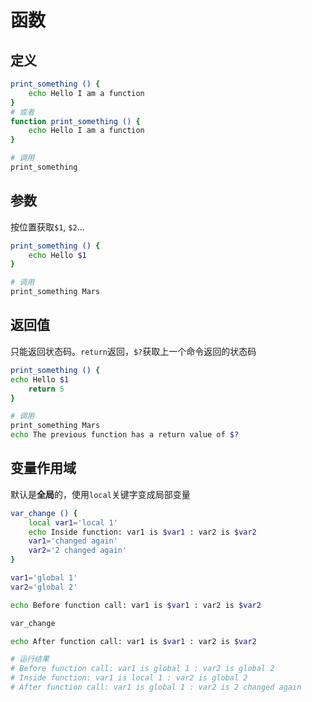 # 函数

## 定义

```bash
print_something () {
    echo Hello I am a function
}
# 或者
function print_something () {
    echo Hello I am a function
}

# 调用
print_something
```

## 参数

按位置获取`$1`, `$2`...

```bash
print_something () {
    echo Hello $1
}

# 调用
print_something Mars
```

## 返回值

只能返回状态码。`return`返回，`$?`获取上一个命令返回的状态码

```bash
print_something () {
echo Hello $1
    return 5
}

# 调用
print_something Mars
echo The previous function has a return value of $?
```

## 变量作用域

默认是**全局**的，使用`local`关键字变成局部变量

```bash
var_change () {
    local var1='local 1'
    echo Inside function: var1 is $var1 : var2 is $var2
    var1='changed again'
    var2='2 changed again'
}

var1='global 1'
var2='global 2'

echo Before function call: var1 is $var1 : var2 is $var2

var_change

echo After function call: var1 is $var1 : var2 is $var2

# 运行结果
# Before function call: var1 is global 1 : var2 is global 2
# Inside function: var1 is local 1 : var2 is global 2
# After function call: var1 is global 1 : var2 is 2 changed again
```

